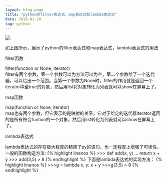 ```yaml
---
layout: blog-page
title: "python的filter表达式，map表达式和lambda表达式"
data: 2018-01-28
tag: python
---
```

<img src="/assets/python的lambda.png"><br>
<p>如上图所示，展示了python的filter表达式和map表达式，lambda表达式的用法</p>
<p class="h1">filter函数</p>
filter(function or None, iterator)<br>
filter有两个参数，第一个参数可以为方法可以为空，第二个参数给了一个迭代器，可以给出一个范围。当第一个参数为None时，filter的作用就是返回一个iterator中全true的对象，然后用list将对象转化为列表就可以show在屏幕上了。<br>
<p class="h1">map函数</p>
map(function or None, iterator)<br>
map也有两个参数，但它表示的是映射的关系，它对于给定的迭代器iterator返回的是所有符合funtion的一个对象，然后用list转化为列表就可以show在屏幕上了。 
<br>
<p class="h1">lambda表达式</p>
lambda表达式的存在极大程度的精简了py的语句，也一定程度上增强了可读性。<br>
一般的函数构造方法:
{% highlight linenos %}
>>> def add(x, y)
...		return x + y
>>> add(3,5)
>   8
{% endhighlight %}
下面是lambda表达式的实现方法：
{% highlight linenos %}
>>>g = lambda x, y: x + y
>>>g(3,5)
>  8
{% endhighlight %}